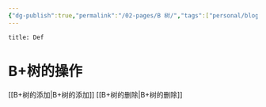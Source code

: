 ```yaml
---
{"dg-publish":true,"permalink":"/02-pages/B 树/","tags":["personal/blog","algorithm/data-structures/有序表/平衡树"]}
---
```


```ad-summary
title: Def

```
# B+树的操作
[[B+树的添加\|B+树的添加]]
[[B+树的删除\|B+树的删除]]